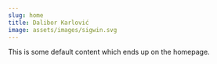 ```yaml
---
slug: home
title: Dalibor Karlović
image: assets/images/sigwin.svg
---
```

This is some default content which ends up on the homepage.

